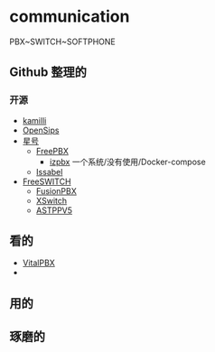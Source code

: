 # communication
PBX~SWITCH~SOFTPHONE
## Github 整理的
### 开源
* [kamilli](https://github.com/xvmvx/communication/tree/main/kamilli)
* [OpenSips](https://github.com/xvmvx/communication/tree/main/OpenSips)
* [星号](https://github.com/xvmvx/communication/tree/main/星号)
  - [ FreePBX ](https://github.com/xvmvx/communication/tree/main/FreePBX)
    - [izpbx](https://github.com/xvmvx/FP_izpbx) 一个系统/没有使用/Docker-compose
  - [ Issabel ](https://github.com/xvmvx/communication/tree/main/Issabel)
* [FreeSWITCH](https://github.com/xvmvx/communication/tree/main/FreeSWITCH) 
  - [ FusionPBX ](https://github.com/xvmvx/communication/tree/main/FusionPBX)
  - [ XSwitch ](https://github.com/xvmvx/communication/tree/main/XSwitch)
  - [ ASTPPV5 ](https://github.com/xvmvx/communication/tree/main/ASTPP)
## 看的
* [ VitalPBX ](https://github.com/xvmvx/communication/tree/main/VitalPBX) 
* 
## 用的
## 琢磨的
